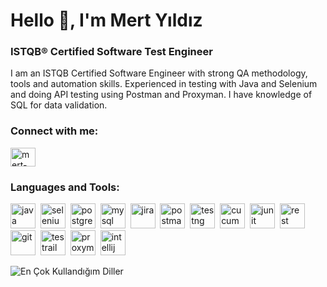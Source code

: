# Hello 👋, I'm Mert Yıldız
### ISTQB® Certified Software Test Engineer

I am an ISTQB Certified Software Engineer with strong QA methodology, tools and automation skills. Experienced in testing with Java and Selenium and doing API testing using Postman and Proxyman. I have knowledge of SQL for data validation.

<h3 align="left">Connect with me:</h3>
<p align="left">
<a href="https://linkedin.com/in/mert-yıldız-ba891932b" target="blank"><img align="center" src="https://raw.githubusercontent.com/rahuldkjain/github-profile-readme-generator/master/src/images/icons/Social/linked-in-alt.svg" alt="mert-yıldız-ba891932b" height="30" width="40" /></a>
</p>

<h3 align="left">Languages and Tools:</h3>
<p align="left">
<img src="https://cdn.jsdelivr.net/gh/devicons/devicon/icons/java/java-original.svg" alt="java" width="40" height="40"/>&nbsp;
<img src="https://cdn.jsdelivr.net/gh/devicons/devicon/icons/selenium/selenium-original.svg" alt="selenium" width="40" height="40"/>&nbsp;
<img src="https://cdn.jsdelivr.net/gh/devicons/devicon/icons/postgresql/postgresql-original.svg" alt="postgresql" width="40" height="40"/>&nbsp;
<img src="https://cdn.jsdelivr.net/gh/devicons/devicon/icons/mysql/mysql-original.svg" alt="mysql" width="40" height="40"/>&nbsp;
<img src="https://cdn.jsdelivr.net/gh/devicons/devicon/icons/jira/jira-original.svg" alt="jira" width="40" height="40"/>&nbsp;
<img src="https://encrypted-tbn0.gstatic.com/images?q=tbn:ANd9GcSmtT98yfidU8hGRVTgArB2jtr4hxWjvFYr4g&s" alt="postman" width="40" height="40"/>&nbsp;
<img src="https://docs.testit.software/images/integrations/testng.png" alt="testng" width="40" height="40"/>&nbsp;
<img src="https://encrypted-tbn0.gstatic.com/images?q=tbn:ANd9GcQWbrNREIovPu3i1F1LjZs_We7Mq9OC86YU1A&s" alt="cucumber" width="40" height="40"/>&nbsp;
<img src="https://www.yusufsezer.com.tr/dosyalar/2020/09/junit.png" alt="junit" width="40" height="40"/>&nbsp;
<img src="https://avatars.githubusercontent.com/u/19369327?s=280&v=4" alt="rest assured" width="40" height="40"/>&nbsp;
<img src="https://cdn.jsdelivr.net/gh/devicons/devicon/icons/git/git-original.svg" alt="git" width="40" height="40"/>&nbsp;
<img src="https://encrypted-tbn0.gstatic.com/images?q=tbn:ANd9GcR_2WBPAYTu9sAsbORxoI-nwMXNsEmjUwLj9g&s" alt="testrail" width="40" height="40"/>&nbsp;
<img src="https://proxyman.com/assets/images/proxyman_logo.png" alt="proxyman" width="40" height="40"/>&nbsp;
<img src="https://cdn.jsdelivr.net/gh/devicons/devicon/icons/intellij/intellij-original.svg" alt="intellij" width="40" height="40"/>&nbsp;
</p>

![En Çok Kullandığım Diller](https://github-readme-stats.vercel.app/api/top-langs/?username=Mertyildiz1&layout=compact&theme=tokyonight)
